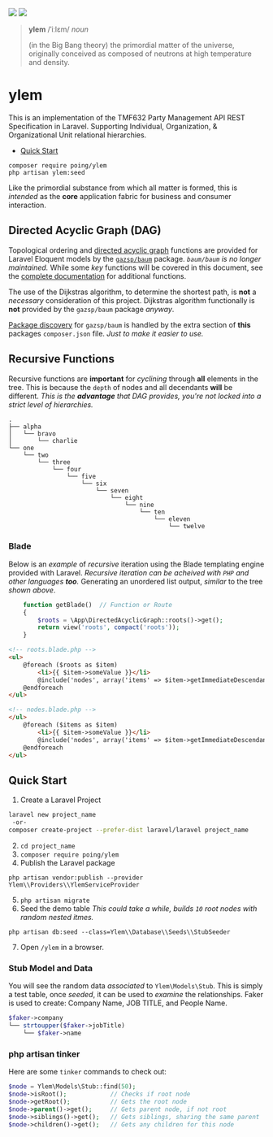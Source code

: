 ![](https://gitlab.com/poing/ylem/badges/rebuild/coverage.svg)
![](https://gitlab.com/poing/ylem/badges/rebuild/build.svg)

> **ylem** /ˈiːlɛm/ *noun*
>
> (in the Big Bang theory) the primordial matter of the universe, originally conceived as composed of neutrons at high temperature and density.

# ylem
This is an implementation of the TMF632 Party Management API REST Specification in Laravel.  Supporting Individual, Organization, & Organizational Unit relational hierarchies.  

* [Quick Start](#quick-start)
```
composer require poing/ylem
php artisan ylem:seed
```


Like the primordial substance from which all matter is formed, this is *intended* as the **core** application fabric for business and consumer interaction.

## Directed Acyclic Graph (DAG)

Topological ordering and [directed acyclic graph](https://en.wikipedia.org/wiki/Directed_acyclic_graph) functions are provided for Laravel Eloquent models by the [`gazsp/baum`](https://packagist.org/packages/gazsp/baum) package.  *`baum/baum` is no longer maintained.*  While some *key* functions will be covered in this document, see the [complete documentation](https://github.com/gazsp/baum) for additional functions.

The use of the Dijkstras algorithm, to determine the shortest path, is **not** a *necessary* consideration of this project.  Dijkstras algorithm functionally is **not** provided by the `gazsp/baum` package *anyway*.

[Package discovery](https://laravel.com/docs/5.7/packages#package-discovery) for `gazsp/baum` is handled by the extra section of **this** packages `composer.json` file.  *Just to make it easier to use.*

## Recursive Functions

Recursive functions are **important** for *cyclining* through **all** elements in the tree.  This is because the `depth` of nodes and all decendants **will** be different.  *This is the **advantage** that DAG provides, you're not locked into a strict level of hierarchies.*

```
.
├── alpha
│   └── bravo
│       └── charlie
└── one
    └── two
        └── three
            └── four
                └── five
                    └── six
                        └── seven
                            └── eight
                                └── nine
                                    └── ten
                                        └── eleven
                                            └── twelve
```

### Blade

Below is an *example* of *recursive* iteration using the Blade templating engine provided with Laravel.  *Recursive iteration can be acheived with `PHP` and other languages **too**.*  Generating an unordered list output, *similar* to the tree *shown above*.

```php
    function getBlade()  // Function or Route
    {
        $roots = \App\DirectedAcyclicGraph::roots()->get();
        return view('roots', compact('roots'));
    }
```
```html
<!-- roots.blade.php -->
<ul>
    @foreach ($roots as $item)
        <li>{{ $item->someValue }}</li>
        @include('nodes', array('items' => $item->getImmediateDescendants()))
    @endforeach
</ul>
```
```html
<!-- nodes.blade.php -->
</ul>
    @foreach ($items as $item)
        <li>{{ $item->someValue }}</li>
        @include('nodes', array('items' => $item->getImmediateDescendants()))
    @endforeach
</ul>
```

## Quick Start

1. Create a Laravel Project

```bash
laravel new project_name
 -or-
composer create-project --prefer-dist laravel/laravel project_name
```

2. `cd project_name`
3. `composer require poing/ylem`
4. Publish the Laravel package
```
php artisan vendor:publish --provider Ylem\\Providers\\YlemServiceProvider
```
5. `php artisan migrate`
6. Seed the demo table *This could take a while, builds `10` root nodes with random nested itmes.*
```
php artisan db:seed --class=Ylem\\Database\\Seeds\\StubSeeder
```
7. Open `/ylem` in a browser.

### Stub Model and Data

You will see the random data *associated* to `Ylem\Models\Stub`.  This is simply a test table, once *seeded*, it can be used to *examine* the relationships.  Faker is used to create: Company Name, JOB TITLE, and People Name.

```php
$faker->company
└── strtoupper($faker->jobTitle)
    └── $faker->name
```

### php artisan tinker
Here are some `tinker` commands to check out:

```php
$node = Ylem\Models\Stub::find(50);
$node->isRoot();            // Checks if root node
$node->getRoot();           // Gets the root node
$node->parent()->get();     // Gets parent node, if not root
$node->siblings()->get();   // Gets siblings, sharing the same parent
$node->children()->get();   // Gets any children for this node
```
